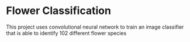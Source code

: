 # Flower Classification
This project uses convolutional neural network to train an image classifier that is able to identify 102 different flower species

